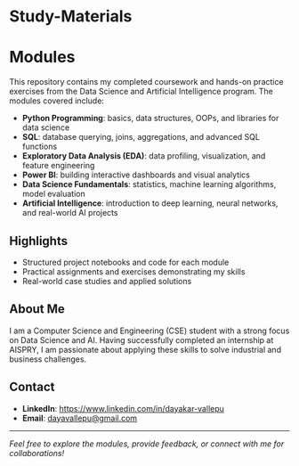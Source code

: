 # Study-Materials
# Modules

This repository contains my completed coursework and hands-on practice exercises from the  Data Science and Artificial Intelligence program. The modules covered include:

- **Python Programming**: basics, data structures, OOPs, and libraries for data science
- **SQL**: database querying, joins, aggregations, and advanced SQL functions
- **Exploratory Data Analysis (EDA)**: data profiling, visualization, and feature engineering
- **Power BI**: building interactive dashboards and visual analytics
- **Data Science Fundamentals**: statistics, machine learning algorithms, model evaluation
- **Artificial Intelligence**: introduction to deep learning, neural networks, and real-world AI projects

## Highlights

- Structured project notebooks and code for each module
- Practical assignments and exercises demonstrating my skills
- Real-world case studies and applied solutions

## About Me

I am a Computer Science and Engineering (CSE) student with a strong focus on Data Science and AI. Having successfully completed an internship at AISPRY, I am passionate about applying these skills to solve industrial and business challenges.

## Contact

- **LinkedIn**: https://www.linkedin.com/in/dayakar-vallepu
- **Email**: dayavallepu@gmail.com

---

*Feel free to explore the modules, provide feedback, or connect with me for collaborations!*
